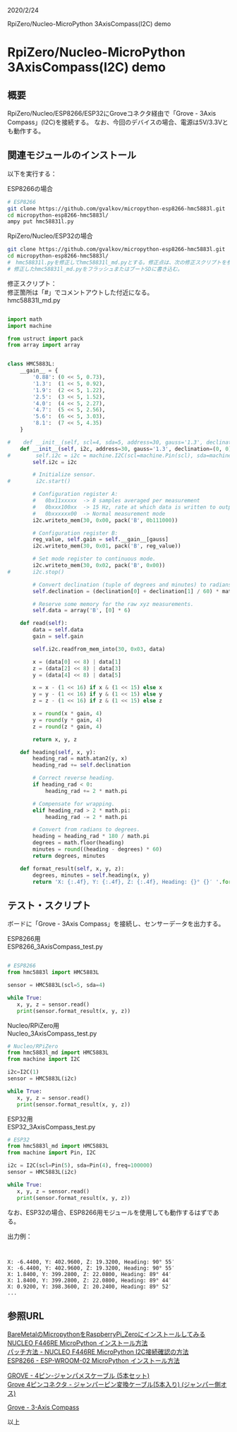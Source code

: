 
2020/2/24

RpiZero/Nucleo-MicroPython 3AxisCompass(I2C) demo  
# RpiZero/Nucleo-MicroPython 3AxisCompass(I2C) demo 

## 概要
RpiZero/Nucleo/ESP8266/ESP32にGroveコネクタ経由で「Grove - 3Axis Compass」(I2C)を接続する。
なお、今回のデバイスの場合、電源は5V/3.3Vとも動作する。

## 関連モジュールのインストール
以下を実行する：

ESP8266の場合
```bash
# ESP8266
git clone https://github.com/gvalkov/micropython-esp8266-hmc5883l.git
cd micropython-esp8266-hmc5883l/
ampy put hmc58831l.py

```

RpiZero/Nucleo/ESP32の場合
```bash
git clone https://github.com/gvalkov/micropython-esp8266-hmc5883l.git
cd micropython-esp8266-hmc5883l/
#　hmc58831l.pyを修正してhmc58831l_md.pyとする。修正点は、次の修正スクリプトを参照のこと。
# 修正したhmc58831l_md.pyをフラッシュまたはブートSDに書き込む。

```

修正スクリプト：  
修正箇所は「#」でコメントアウトした付近になる。  
hmc58831l_md.py
```python

import math
import machine

from ustruct import pack
from array import array


class HMC5883L:
    __gain__ = {
        '0.88': (0 << 5, 0.73),
        '1.3':  (1 << 5, 0.92),
        '1.9':  (2 << 5, 1.22),
        '2.5':  (3 << 5, 1.52),
        '4.0':  (4 << 5, 2.27),
        '4.7':  (5 << 5, 2.56),
        '5.6':  (6 << 5, 3.03),
        '8.1':  (7 << 5, 4.35)
    }

#    def __init__(self, scl=4, sda=5, address=30, gauss='1.3', declination=(0, 0)):
    def __init__(self, i2c, address=30, gauss='1.3', declination=(0, 0)):
#        self.i2c = i2c = machine.I2C(scl=machine.Pin(scl), sda=machine.Pin(sda), freq=100000)
        self.i2c = i2c

        # Initialize sensor.
#        i2c.start()

        # Configuration register A:
        #   0bx11xxxxx  -> 8 samples averaged per measurement
        #   0bxxx100xx  -> 15 Hz, rate at which data is written to output registers
        #   0bxxxxxx00  -> Normal measurement mode
        i2c.writeto_mem(30, 0x00, pack('B', 0b111000))

        # Configuration register B:
        reg_value, self.gain = self.__gain__[gauss]
        i2c.writeto_mem(30, 0x01, pack('B', reg_value))

        # Set mode register to continuous mode.
        i2c.writeto_mem(30, 0x02, pack('B', 0x00))
#       i2c.stop()

        # Convert declination (tuple of degrees and minutes) to radians.
        self.declination = (declination[0] + declination[1] / 60) * math.pi / 180

        # Reserve some memory for the raw xyz measurements.
        self.data = array('B', [0] * 6)

    def read(self):
        data = self.data
        gain = self.gain

        self.i2c.readfrom_mem_into(30, 0x03, data)

        x = (data[0] << 8) | data[1]
        z = (data[2] << 8) | data[3]
        y = (data[4] << 8) | data[5]

        x = x - (1 << 16) if x & (1 << 15) else x
        y = y - (1 << 16) if y & (1 << 15) else y
        z = z - (1 << 16) if z & (1 << 15) else z

        x = round(x * gain, 4)
        y = round(y * gain, 4)
        z = round(z * gain, 4)

        return x, y, z

    def heading(self, x, y):
        heading_rad = math.atan2(y, x)
        heading_rad += self.declination

        # Correct reverse heading.
        if heading_rad < 0:
            heading_rad += 2 * math.pi

        # Compensate for wrapping.
        elif heading_rad > 2 * math.pi:
            heading_rad -= 2 * math.pi

        # Convert from radians to degrees.
        heading = heading_rad * 180 / math.pi
        degrees = math.floor(heading)
        minutes = round((heading - degrees) * 60)
        return degrees, minutes

    def format_result(self, x, y, z):
        degrees, minutes = self.heading(x, y)
        return 'X: {:.4f}, Y: {:.4f}, Z: {:.4f}, Heading: {}° {}′ '.format(x, y, z, degrees, minutes)

```

## テスト・スクリプト
ボードに「Grove - 3Axis Compass」を接続し、センサーデータを出力する。

ESP8266用  
ESP8266_3AxisCompass_test.py
```python

# ESP8266
from hmc5883l import HMC5883L

sensor = HMC5883L(scl=5, sda=4)

while True:
   x, y, z = sensor.read()
   print(sensor.format_result(x, y, z))

```

Nucleo/RPiZero用  
Nucleo_3AxisCompass_test.py
```python
# Nucleo/RPiZero
from hmc5883l_md import HMC5883L
from machine import I2C

i2c=I2C(1)
sensor = HMC5883L(i2c)

while True:
   x, y, z = sensor.read()
   print(sensor.format_result(x, y, z))

```


ESP32用   
ESP32_3AxisCompass_test.py
```python
# ESP32
from hmc5883l_md import HMC5883L
from machine import Pin, I2C

i2c = I2C(scl=Pin(5), sda=Pin(4), freq=100000)
sensor = HMC5883L(i2c)

while True:
   x, y, z = sensor.read()
   print(sensor.format_result(x, y, z))

```
なお、ESP32の場合、ESP8266用モジュールを使用しても動作するはずである。


出力例：
```pyhon


X: -6.4400, Y: 402.9600, Z: 19.3200, Heading: 90° 55′ 
X: -6.4400, Y: 402.9600, Z: 19.3200, Heading: 90° 55′ 
X: 1.8400, Y: 399.2800, Z: 22.0800, Heading: 89° 44′ 
X: 1.8400, Y: 399.2800, Z: 22.0800, Heading: 89° 44′ 
X: 0.9200, Y: 398.3600, Z: 20.2400, Heading: 89° 52′ 
...

```

## 参照URL

[BareMetalのMicropythonをRaspberryPi_Zeroにインストールしてみる](https://beta-notes.way-nifty.com/blog/2020/02/post-573471.html)   
[NUCLEO F446RE MicroPython インストール方法](https://beta-notes.way-nifty.com/blog/2020/01/post-459022.html)  
[パッチ方法 - NUCLEO F446RE MicroPython I2C接続確認の方法](https://beta-notes.way-nifty.com/blog/2020/02/post-4dc66d.html)  
[ESP8266 - ESP-WROOM-02 MicroPython インストール方法](https://beta-notes.way-nifty.com/blog/2020/01/post-8e39c0.html)  


[GROVE - 4ピン-ジャンパメスケーブル (5本セット)](https://www.switch-science.com/catalog/1048/)  
[Grove 4ピンコネクタ - ジャンパーピン変換ケーブル(5本入り) (ジャンパー側オス)](https://www.sengoku.co.jp/mod/sgk_cart/detail.php?code=EEHD-4K34)  



[Grove - 3-Axis Compass](http://wiki.seeedstudio.com/Grove-3-Axis_Compass_V1.0/)  

以上
